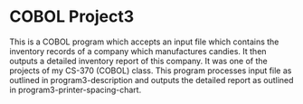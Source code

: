 # COBOL Project3
  This is a COBOL program which accepts an input file which contains the inventory records of a company which manufactures candies.
  It then outputs a detailed inventory report of this company. It was one of the projects of my CS-370 (COBOL) class. This program
  processes input file as outlined in program3-description and outputs the detailed report as outlined in program3-printer-spacing-chart.
